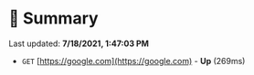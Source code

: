 # 📖 Summary
Last updated: **7/18/2021, 1:47:03 PM**

- `GET` [https://google.com](https://google.com) - **Up** (269ms)
